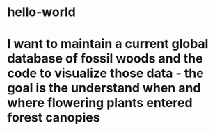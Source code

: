 # hello-world
# I want to maintain a current global database of fossil woods and the code to visualize those data - the goal is the understand when and where flowering plants entered forest canopies
